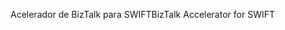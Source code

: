 <span data-ttu-id="bef0f-101">Acelerador de BizTalk para SWIFT</span><span class="sxs-lookup"><span data-stu-id="bef0f-101">BizTalk Accelerator for SWIFT</span></span>